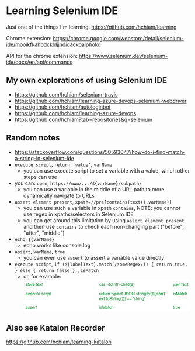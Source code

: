 # Learning Selenium IDE

Just one of the things I'm learning. <https://github.com/hchiam/learning>

Chrome extension: <https://chrome.google.com/webstore/detail/selenium-ide/mooikfkahbdckldjjndioackbalphokd>

API for the chrome extension: <https://www.selenium.dev/selenium-ide/docs/en/api/commands>

## My own explorations of using Selenium IDE

- <https://github.com/hchiam/selenium-travis>
- <https://github.com/hchiam/learning-azure-devops-selenium-webdriver>
- <https://github.com/hchiam/autologinbot>
- <https://github.com/hchiam/learning-azure-devops>
- <https://github.com/hchiam?tab=repositories&q=selenium>

## Random notes

- <https://stackoverflow.com/questions/50593047/how-do-i-find-match-a-string-in-selenium-ide>
- `execute script`, `return 'value'`, `varName`
  - you can use execute script to set a variable with a value, which other steps can use
- you can: `open`, `https://www/.../${varName}/subpath/`
  - you can use a variable in the middle of a URL path to more dynamically navigate to URLs
- `assert element present`, `xpath=//pre[contains(text(),varName)]`
  - you can use such a variable in xpath `contains`, NOTE: you cannot use regex in xpaths/selectors in Selenium IDE
  - you can get around this limitation by using `assert element present` and then use `contains` to check each non-changing part ("before", "after", "middle")
- `echo`, `${varName}`
  - echo works like console.log
- `assert`, `varName`, `true`
  - you can even use `assert` to assert a variable value directly
- `execute script`, `if (${labelText}.match(/someRegex/)) { return true; } else { return false };`, `isMatch`
  - or, for example: 
  ![store text, jsonText, execute script, return typeof JSON.stringify(${jsonText.toString()}) == 'string', isMatch, assert isMatch true](example_storeText_string_boolean.png)

## Also see Katalon Recorder

<https://github.com/hchiam/learning-katalon>
